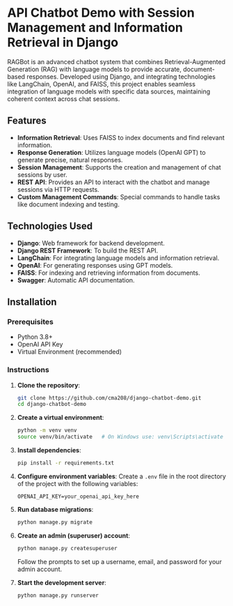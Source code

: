 # API Chatbot Demo with Session Management and Information Retrieval in Django

RAGBot is an advanced chatbot system that combines Retrieval-Augmented Generation (RAG) with language models to provide accurate, document-based responses. Developed using Django, and integrating technologies like LangChain, OpenAI, and FAISS, this project enables seamless integration of language models with specific data sources, maintaining coherent context across chat sessions.

## Features
- **Information Retrieval**: Uses FAISS to index documents and find relevant information.
- **Response Generation**: Utilizes language models (OpenAI GPT) to generate precise, natural responses.
- **Session Management**: Supports the creation and management of chat sessions by user.
- **REST API**: Provides an API to interact with the chatbot and manage sessions via HTTP requests.
- **Custom Management Commands**: Special commands to handle tasks like document indexing and testing.

## Technologies Used
- **Django**: Web framework for backend development.
- **Django REST Framework**: To build the REST API.
- **LangChain**: For integrating language models and information retrieval.
- **OpenAI**: For generating responses using GPT models.
- **FAISS**: For indexing and retrieving information from documents.
- **Swagger**: Automatic API documentation.

## Installation

### Prerequisites
- Python 3.8+
- OpenAI API Key
- Virtual Environment (recommended)

### Instructions
1. **Clone the repository**:
    ```bash
    git clone https://github.com/cma208/django-chatbot-demo.git
    cd django-chatbot-demo
    ```

2. **Create a virtual environment**:
    ```bash
    python -m venv venv
    source venv/bin/activate   # On Windows use: venv\Scripts\activate
    ```

3. **Install dependencies**:
    ```bash
    pip install -r requirements.txt
    ```

4. **Configure environment variables**:
    Create a `.env` file in the root directory of the project with the following variables:
    ```env
    OPENAI_API_KEY=your_openai_api_key_here
    ```

5. **Run database migrations**:
    ```bash
    python manage.py migrate
    ```

6. **Create an admin (superuser) account**:
    ```bash
    python manage.py createsuperuser
    ```
    Follow the prompts to set up a username, email, and password for your admin account.

7. **Start the development server**:
    ```bash
    python manage.py runserver
    ```
